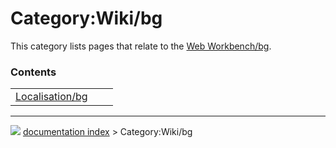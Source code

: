 # Category:Wiki/bg
This category lists pages that relate to the [Web Workbench/bg](Web_Workbench/bg.md).

### Contents

|     |     |     |
| --- | --- | --- |
| [Localisation/bg](wiki/Localisation/bg.md) |



---
![](images/Right_arrow.png) [documentation index](../README.md) > Category:Wiki/bg
